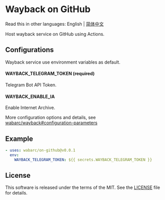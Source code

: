 # Wayback on GitHub

Read this in other languages: English | [简体中文](./README.zh-CN.md)

Host wayback service on GitHub using Actions.

## Configurations

Wayback service use environment variables as default.

#### WAYBACK_TELEGRAM_TOKEN (required)

Telegram Bot API Token.

#### WAYBACK_ENABLE_IA

Enable Internet Archive.

More configuration options and details, see [wabarc/wayback#configuration-parameters](https://github.com/wabarc/wayback#configuration-parameters)

## Example

```yaml
- uses: wabarc/on-github@v0.0.1
  env:
    WAYBACK_TELEGRAM_TOKEN: ${{ secrets.WAYBACK_TELEGRAM_TOKEN }}
```

## License

This software is released under the terms of the MIT. See the [LICENSE](https://github.com/wabarc/on-github/blob/main/LICENSE) file for details.

